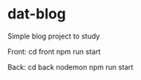 # dat-blog
Simple blog project to study

Front: 
cd front
npm run start

Back: 
cd back
nodemon npm run start

